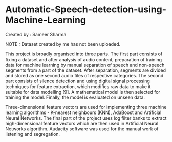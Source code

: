 # Automatic-Speech-detection-using-Machine-Learning

Created by : Sameer Sharma

NOTE : Dataset created by me has not been uploaded.

This project is broadly organised into three parts. The first part consists of fixing a dataset and after analysis of audio content, preparation of training data for machine learning by manual separation of speech and non-speech segments from a part of the dataset. After separation, segments are divided and stored as one second audio files of respective categories. The second part consists of silence detection and using digital signal processing techniques for feature extraction, which modifies raw data to make it suitable for data modelling [9].  A mathematical model is then selected for training the model. Finally, the model is evaluated on unseen data.

Three-dimensional feature vectors are used for implementing three machine learning algorithms - K-nearest neighbours (KNN), AdaBoost and Artificial Neural Networks. The final part of the project uses log filter banks to extract high-dimensional feature vectors which are then used in Artificial Neural Networks algorithm. Audacity software was used for the manual work of listening and segregation.
